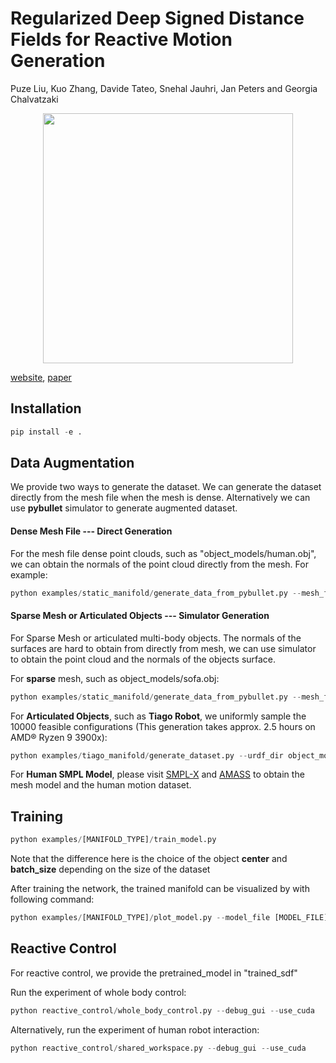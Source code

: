 # Regularized Deep Signed Distance Fields for Reactive Motion Generation
Puze Liu, Kuo Zhang, Davide Tateo, Snehal Jauhri, Jan Peters and Georgia Chalvatzaki
<p align="center">
<img src=fig/hri.gif width="400">
</p>

[website](https://irosalab.com/2022/02/28/redsdf/), [paper](https://www.ias.informatik.tu-darmstadt.de/uploads/Team/PuzeLiu/IROS_2022_ReDSDF.pdf)

## Installation
```python
pip install -e .
```

## Data Augmentation
We provide two ways to generate the dataset. We can generate the dataset directly from the mesh file
when the mesh is dense. Alternatively we can use **pybullet** simulator to generate augmented dataset. 
#### Dense Mesh File --- Direct Generation
For the mesh file dense point clouds, such as "object_models/human.obj", 
we can obtain the normals of the point cloud directly from the mesh. For example:  
```python
python examples/static_manifold/generate_data_from_pybullet.py --mesh_file object_models/human.obj --save_dir [SAVE_DIR] 
```

#### Sparse Mesh or Articulated Objects --- Simulator Generation
For Sparse Mesh or articulated multi-body objects. 
The normals of the surfaces are hard to obtain from directly from mesh, we can use simulator to obtain the point cloud 
and the normals of the objects surface.

For **sparse** mesh, such as object_models/sofa.obj:
```python
python examples/static_manifold/generate_data_from_pybullet.py --mesh_file object_models/sofa.obj --save_dir [SAVE_DIR]
```

For **Articulated Objects**, such as **Tiago Robot**, we uniformly sample the 10000 feasible configurations (This generation 
takes approx. 2.5 hours on AMD® Ryzen 9 3900x):
```python
python examples/tiago_manifold/generate_dataset.py --urdf_dir object_models/tiago_urdf --save_dir [SAVE_DIR] --n_poses 10000 
```

For **Human SMPL Model**, please visit [SMPL-X](https://smpl-x.is.tue.mpg.de/) and [AMASS](https://amass.is.tue.mpg.de/) to 
obtain the mesh model and the human motion dataset.

## Training

```python
python examples/[MANIFOLD_TYPE]/train_model.py
```
Note that the difference here is the choice of the object **center** and 
**batch_size** depending on the size of the dataset

After training the network, the trained manifold can be visualized by with following command:
```python
python examples/[MANIFOLD_TYPE]/plot_model.py --model_file [MODEL_FILE]
```

## Reactive Control
For reactive control, we provide the pretrained_model in "trained_sdf"


Run the experiment of whole body control:
```python
python reactive_control/whole_body_control.py --debug_gui --use_cuda
```

Alternatively, run the experiment of human robot interaction:
```python
python reactive_control/shared_workspace.py --debug_gui --use_cuda
```
